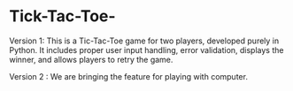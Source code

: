 # Tick-Tac-Toe-
Version 1:
This is a Tic-Tac-Toe game for two players, developed purely in Python. It includes proper user input handling, error validation, displays the winner, and allows players to retry the game.

Version 2 : 
We are bringing the feature for playing with computer.
